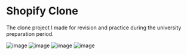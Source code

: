 
# Shopify Clone
The clone project I made for revision and practice during the university preparation period.

![image](https://github.com/bicakciberk/Clone-Projects/assets/120296952/e9cf360b-762e-4471-8b45-98c6db2e322f)
![image](https://github.com/bicakciberk/Clone-Projects/assets/120296952/4f61c79c-f98c-42f4-95a3-6d241914d72f)
![image](https://github.com/bicakciberk/Clone-Projects/assets/120296952/68d8ca04-9e10-407e-a097-d28ada48fc1d)
![image](https://github.com/bicakciberk/Clone-Projects/assets/120296952/65224dcf-7a52-427f-b0f4-d7516e85e176)

